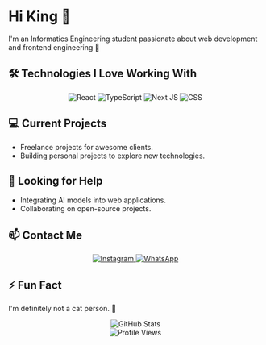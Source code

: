 # Hi King 👋

I'm an Informatics Engineering student passionate about web development and frontend engineering 🚀

## 🛠️ Technologies I Love Working With

<div align="center">
  <img src="https://img.shields.io/badge/react-%2320232a.svg?style=for-the-badge&logo=react&logoColor=%2361DAFB" alt="React"/>
  <img src="https://img.shields.io/badge/typescript-%23007ACC.svg?style=for-the-badge&logo=typescript&logoColor=white" alt="TypeScript"/>
  
  <img src="https://img.shields.io/badge/Next-black?style=for-the-badge&logo=next.js&logoColor=white" alt="Next JS"/>
  <img src="https://img.shields.io/badge/css3-%231572B6.svg?style=for-the-badge&logo=css3&logoColor=white" alt="CSS"/>
</div>

## 💻 Current Projects

- Freelance projects for awesome clients.
- Building personal projects to explore new technologies.


## 🤝 Looking for Help

- Integrating AI models into web applications.
- Collaborating on open-source projects.

## 📫 Contact Me

<div align="center">
  <a href="https://www.instagram.com/bramastaah">
    <img src="https://img.shields.io/badge/Instagram-E4405F?style=for-the-badge&logo=instagram&logoColor=white" alt="Instagram"/>
  </a>
  <a href="https://wa.me/+6285760199917">
    <img src="https://img.shields.io/badge/WhatsApp-25D366?style=for-the-badge&logo=whatsapp&logoColor=white" alt="WhatsApp"/>
  </a>
</div>

## ⚡ Fun Fact

I'm definitely not a cat person. 🐶

<div align="center">
  <img src="https://github-readme-stats.vercel.app/api?username=sakaaja27&show_icons=true&theme=radical" alt="GitHub Stats"/>
</div>

<div align="center">
  <img src="https://komarev.com/ghpvc/?username=sakaaja27&style=flat-square&color=blue" alt="Profile Views"/>
</div>
